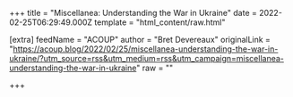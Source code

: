 
+++
title = "Miscellanea: Understanding the War in Ukraine"
date = 2022-02-25T06:29:49.000Z
template = "html_content/raw.html"

[extra]
feedName = "ACOUP"
author = "Bret Devereaux"
originalLink = "https://acoup.blog/2022/02/25/miscellanea-understanding-the-war-in-ukraine/?utm_source=rss&utm_medium=rss&utm_campaign=miscellanea-understanding-the-war-in-ukraine"
raw = ""

+++

